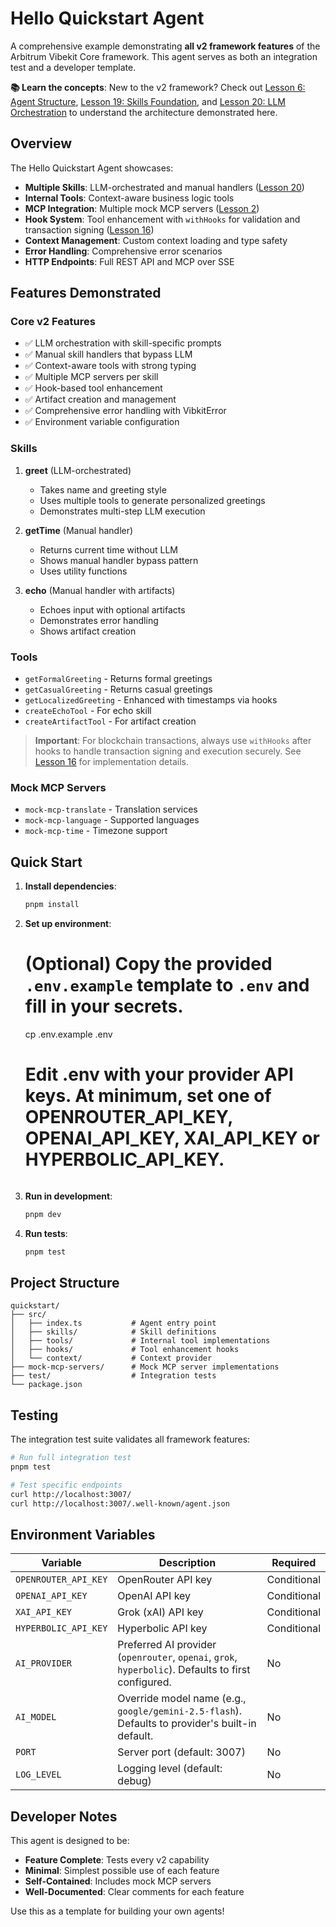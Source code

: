 # Hello Quickstart Agent

A comprehensive example demonstrating **all v2 framework features** of the Arbitrum Vibekit Core framework. This agent serves as both an integration test and a developer template.

**📚 Learn the concepts**: New to the v2 framework? Check out [Lesson 6: Agent Structure](https://github.com/EmberAGI/arbitrum-vibekit/blob/main/typescript/lib/arbitrum-vibekit-core/docs/lesson-06.md), [Lesson 19: Skills Foundation](https://github.com/EmberAGI/arbitrum-vibekit/blob/main/typescript/lib/arbitrum-vibekit-core/docs/lesson-19.md), and [Lesson 20: LLM Orchestration](https://github.com/EmberAGI/arbitrum-vibekit/blob/main/typescript/lib/arbitrum-vibekit-core/docs/lesson-20.md) to understand the architecture demonstrated here.

## Overview

The Hello Quickstart Agent showcases:

- **Multiple Skills**: LLM-orchestrated and manual handlers ([Lesson 20](https://github.com/EmberAGI/arbitrum-vibekit/blob/main/typescript/lib/arbitrum-vibekit-core/docs/lesson-20.md))
- **Internal Tools**: Context-aware business logic tools
- **MCP Integration**: Multiple mock MCP servers ([Lesson 2](https://github.com/EmberAGI/arbitrum-vibekit/blob/main/typescript/lib/arbitrum-vibekit-core/docs/lesson-02.md))
- **Hook System**: Tool enhancement with `withHooks` for validation and transaction signing ([Lesson 16](https://github.com/EmberAGI/arbitrum-vibekit/blob/main/typescript/lib/arbitrum-vibekit-core/docs/lesson-16.md))
- **Context Management**: Custom context loading and type safety
- **Error Handling**: Comprehensive error scenarios
- **HTTP Endpoints**: Full REST API and MCP over SSE

## Features Demonstrated

### Core v2 Features

- ✅ LLM orchestration with skill-specific prompts
- ✅ Manual skill handlers that bypass LLM
- ✅ Context-aware tools with strong typing
- ✅ Multiple MCP servers per skill
- ✅ Hook-based tool enhancement
- ✅ Artifact creation and management
- ✅ Comprehensive error handling with VibkitError
- ✅ Environment variable configuration

### Skills

1. **greet** (LLM-orchestrated)

   - Takes name and greeting style
   - Uses multiple tools to generate personalized greetings
   - Demonstrates multi-step LLM execution

2. **getTime** (Manual handler)

   - Returns current time without LLM
   - Shows manual handler bypass pattern
   - Uses utility functions

3. **echo** (Manual handler with artifacts)
   - Echoes input with optional artifacts
   - Demonstrates error handling
   - Shows artifact creation

### Tools

- `getFormalGreeting` - Returns formal greetings
- `getCasualGreeting` - Returns casual greetings
- `getLocalizedGreeting` - Enhanced with timestamps via hooks
- `createEchoTool` - For echo skill
- `createArtifactTool` - For artifact creation

> **Important**: For blockchain transactions, always use `withHooks` after hooks to handle transaction signing and execution securely. See [Lesson 16](https://github.com/EmberAGI/arbitrum-vibekit/blob/main/typescript/lib/arbitrum-vibekit-core/docs/lesson-16.md) for implementation details.

### Mock MCP Servers

- `mock-mcp-translate` - Translation services
- `mock-mcp-language` - Supported languages
- `mock-mcp-time` - Timezone support

## Quick Start

1. **Install dependencies**:

   ```bash
   pnpm install
   ```

2. **Set up environment**:

   # (Optional) Copy the provided `.env.example` template to `.env` and fill in your secrets.

   cp .env.example .env

   # Edit .env with your provider API keys. At minimum, set one of OPENROUTER_API_KEY, OPENAI_API_KEY, XAI_API_KEY or HYPERBOLIC_API_KEY.

   ```

   ```

3. **Run in development**:

   ```bash
   pnpm dev
   ```

4. **Run tests**:
   ```bash
   pnpm test
   ```

## Project Structure

```
quickstart/
├── src/
│   ├── index.ts           # Agent entry point
│   ├── skills/            # Skill definitions
│   ├── tools/             # Internal tool implementations
│   ├── hooks/             # Tool enhancement hooks
│   └── context/           # Context provider
├── mock-mcp-servers/      # Mock MCP server implementations
├── test/                  # Integration tests
└── package.json
```

## Testing

The integration test suite validates all framework features:

```bash
# Run full integration test
pnpm test

# Test specific endpoints
curl http://localhost:3007/
curl http://localhost:3007/.well-known/agent.json
```

## Environment Variables

| Variable             | Description                                                                                         | Required    |
| -------------------- | --------------------------------------------------------------------------------------------------- | ----------- |
| `OPENROUTER_API_KEY` | OpenRouter API key                                                                                  | Conditional |
| `OPENAI_API_KEY`     | OpenAI API key                                                                                      | Conditional |
| `XAI_API_KEY`        | Grok (xAI) API key                                                                                  | Conditional |
| `HYPERBOLIC_API_KEY` | Hyperbolic API key                                                                                  | Conditional |
| `AI_PROVIDER`        | Preferred AI provider (`openrouter`, `openai`, `grok`, `hyperbolic`). Defaults to first configured. | No          |
| `AI_MODEL`           | Override model name (e.g., `google/gemini-2.5-flash`). Defaults to provider's built-in default.     | No          |
| `PORT`               | Server port (default: 3007)                                                                         | No          |
| `LOG_LEVEL`          | Logging level (default: debug)                                                                      | No          |

## Developer Notes

This agent is designed to be:

- **Feature Complete**: Tests every v2 capability
- **Minimal**: Simplest possible use of each feature
- **Self-Contained**: Includes mock MCP servers
- **Well-Documented**: Clear comments for each feature

Use this as a template for building your own agents!
